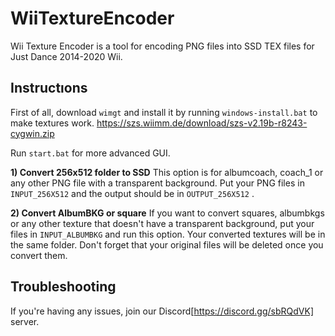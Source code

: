# WiiTextureEncoder
Wii Texture Encoder is a tool for encoding PNG files into SSD TEX files for Just Dance 2014-2020 Wii.


## Instructıons

First of all, download `wimgt` and install it by running `windows-install.bat` to make textures work.
https://szs.wiimm.de/download/szs-v2.19b-r8243-cygwin.zip

Run `start.bat` for more advanced GUI.

**1) Convert 256x512 folder to SSD**
This option is for albumcoach, coach_1 or any other PNG file with a transparent background. Put your PNG files in `INPUT_256X512` and the output
should be in `OUTPUT_256X512` .

**2) Convert AlbumBKG or square**
If you want to convert squares, albumbkgs or any other texture that doesn't have a transparent background, put your files in
`INPUT_ALBUMBKG` and run this option. Your converted textures will be in the same folder. Don't forget that your original files will be deleted
once you convert them.

## Troubleshooting

If you're having any issues, join our Discord[https://discord.gg/sbRQdVK] server.

